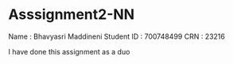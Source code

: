 # Asssignment2-NN

Name : Bhavyasri Maddineni 
Student ID : 700748499
CRN : 23216

I have done this assignment as a duo 
